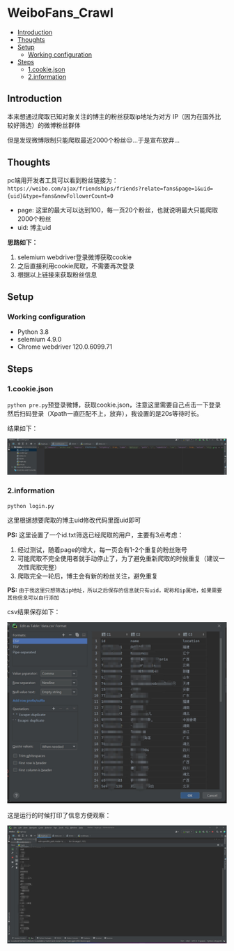 # WeiboFans_Crawl
* [Introduction](#introduction)
* [Thoughts](#thoughts)
* [Setup](#setup)
   * [Working configuration](#working-configuration)
* [Steps](#steps)
   * [1.cookie.json](#1cookiejson)
   * [2.information](#2information)

## Introduction

本来想通过爬取已知对象关注的博主的粉丝获取ip地址为对方 IP（因为在国外比较好筛选）的微博粉丝群体

但是发现微博限制只能爬取最近2000个粉丝😑...于是宣布放弃...

## Thoughts

pc端用开发者工具可以看到粉丝链接为：`https://weibo.com/ajax/friendships/friends?relate=fans&page=1&uid={uid}&type=fans&newFollowerCount=0`

- page: 这里的最大可以达到100，每一页20个粉丝，也就说明最大只能爬取2000个粉丝
- uid: 博主uid

**思路如下：**

1. selemium webdriver登录微博获取cookie
2. 之后直接利用cookie爬取，不需要再次登录
3. 根据以上链接来获取粉丝信息


## Setup

### Working configuration

- Python 3.8
- selemium 4.9.0
- Chrome webdriver 120.0.6099.71

## Steps

### 1.cookie.json

`python pre.py`预登录微博，获取cookie.json，注意这里需要自己点击一下登录然后扫码登录（Xpath一直匹配不上，放弃），我设置的是20s等待时长。

结果如下：

![1](images/1.png)

### 2.information

`python login.py`

这里根据想要爬取的博主uid修改代码里面uid即可

**PS:** 这里设置了一个id.txt筛选已经爬取的用户，主要有3点考虑：

1. 经过测试，随着page的增大，每一页会有1-2个重复的粉丝账号
2. 可能爬取不完全使用者就手动停止了，为了避免重新爬取的时候重复（建议一次性爬取完整）
3. 爬取完全一轮后，博主会有新的粉丝关注，避免重复

**PS:** `由于我这里只想筛选ip地址，所以之后保存的信息就只有uid，昵称和ip属地，如果需要其他信息可以自行添加`

csv结果保存如下：

![2](images/2.jpg)

这是运行的时候打印了信息方便观察：

![3](images/3.jpg)



